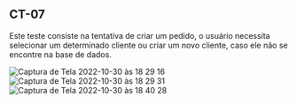 
## CT-07

Este teste consiste na tentativa de criar um pedido, o usuário necessita selecionar um determinado cliente ou criar um novo cliente, caso ele não se encontre na base de dados.

![Captura de Tela 2022-10-30 às 18 29 16](https://user-images.githubusercontent.com/98955531/198902486-6e67c045-6606-474c-82bf-25aa92229a0a.png)
![Captura de Tela 2022-10-30 às 18 29 31](https://user-images.githubusercontent.com/98955531/198902488-0ab2bfb1-bc53-45f0-9510-0bcb3702ac76.png)
![Captura de Tela 2022-10-30 às 18 40 28](https://user-images.githubusercontent.com/98955531/198902796-54a501ba-a6da-47d0-b26a-3e191a5e057c.png)

